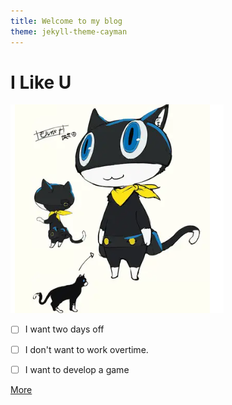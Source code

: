 ```yaml
---
title: Welcome to my blog
theme: jekyll-theme-cayman
---
```


# I Like U      
![banner](./assets/banner.png)


- [ ] I want two days off
- [ ] I don't want to work overtime.
- [ ] I want to develop a game


[More](./assets/more.html)   

